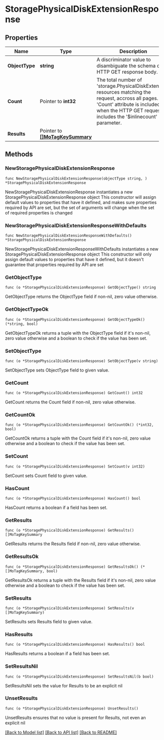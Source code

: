 # StoragePhysicalDiskExtensionResponse

## Properties

Name | Type | Description | Notes
------------ | ------------- | ------------- | -------------
**ObjectType** | **string** | A discriminator value to disambiguate the schema of a HTTP GET response body. | 
**Count** | Pointer to **int32** | The total number of &#39;storage.PhysicalDiskExtension&#39; resources matching the request, accross all pages. The &#39;Count&#39; attribute is included when the HTTP GET request includes the &#39;$inlinecount&#39; parameter. | [optional] 
**Results** | Pointer to [**[]MoTagKeySummary**](mo.TagKeySummary.md) |  | [optional] 

## Methods

### NewStoragePhysicalDiskExtensionResponse

`func NewStoragePhysicalDiskExtensionResponse(objectType string, ) *StoragePhysicalDiskExtensionResponse`

NewStoragePhysicalDiskExtensionResponse instantiates a new StoragePhysicalDiskExtensionResponse object
This constructor will assign default values to properties that have it defined,
and makes sure properties required by API are set, but the set of arguments
will change when the set of required properties is changed

### NewStoragePhysicalDiskExtensionResponseWithDefaults

`func NewStoragePhysicalDiskExtensionResponseWithDefaults() *StoragePhysicalDiskExtensionResponse`

NewStoragePhysicalDiskExtensionResponseWithDefaults instantiates a new StoragePhysicalDiskExtensionResponse object
This constructor will only assign default values to properties that have it defined,
but it doesn't guarantee that properties required by API are set

### GetObjectType

`func (o *StoragePhysicalDiskExtensionResponse) GetObjectType() string`

GetObjectType returns the ObjectType field if non-nil, zero value otherwise.

### GetObjectTypeOk

`func (o *StoragePhysicalDiskExtensionResponse) GetObjectTypeOk() (*string, bool)`

GetObjectTypeOk returns a tuple with the ObjectType field if it's non-nil, zero value otherwise
and a boolean to check if the value has been set.

### SetObjectType

`func (o *StoragePhysicalDiskExtensionResponse) SetObjectType(v string)`

SetObjectType sets ObjectType field to given value.


### GetCount

`func (o *StoragePhysicalDiskExtensionResponse) GetCount() int32`

GetCount returns the Count field if non-nil, zero value otherwise.

### GetCountOk

`func (o *StoragePhysicalDiskExtensionResponse) GetCountOk() (*int32, bool)`

GetCountOk returns a tuple with the Count field if it's non-nil, zero value otherwise
and a boolean to check if the value has been set.

### SetCount

`func (o *StoragePhysicalDiskExtensionResponse) SetCount(v int32)`

SetCount sets Count field to given value.

### HasCount

`func (o *StoragePhysicalDiskExtensionResponse) HasCount() bool`

HasCount returns a boolean if a field has been set.

### GetResults

`func (o *StoragePhysicalDiskExtensionResponse) GetResults() []MoTagKeySummary`

GetResults returns the Results field if non-nil, zero value otherwise.

### GetResultsOk

`func (o *StoragePhysicalDiskExtensionResponse) GetResultsOk() (*[]MoTagKeySummary, bool)`

GetResultsOk returns a tuple with the Results field if it's non-nil, zero value otherwise
and a boolean to check if the value has been set.

### SetResults

`func (o *StoragePhysicalDiskExtensionResponse) SetResults(v []MoTagKeySummary)`

SetResults sets Results field to given value.

### HasResults

`func (o *StoragePhysicalDiskExtensionResponse) HasResults() bool`

HasResults returns a boolean if a field has been set.

### SetResultsNil

`func (o *StoragePhysicalDiskExtensionResponse) SetResultsNil(b bool)`

 SetResultsNil sets the value for Results to be an explicit nil

### UnsetResults
`func (o *StoragePhysicalDiskExtensionResponse) UnsetResults()`

UnsetResults ensures that no value is present for Results, not even an explicit nil

[[Back to Model list]](../README.md#documentation-for-models) [[Back to API list]](../README.md#documentation-for-api-endpoints) [[Back to README]](../README.md)


